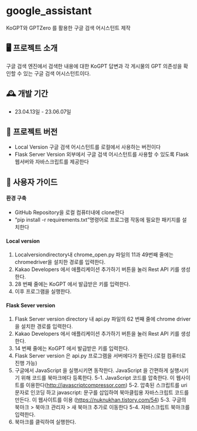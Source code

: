 # google_assistant
KoGPT와 GPTZero 를 활용한 구글 검색 어시스턴트 제작

## 🖥️ 프로젝트 소개
구글 검색 엔진에서 검색한 내용에 대한 KoGPT 답변과 각 게시물의 GPT 의존성을 확인할 수 있는 구글 검색 어시스턴트이다.
<br>

## 🕰️ 개발 기간
* 23.04.13일 - 23.06.07일

## 🧩 프로젝트 버전
- Local Version
구글 검색 어시스턴트를 로컬에서 사용하는 버전이다
- Flask Server Version
외부에서 구글 검색 어시스턴트를 사용할 수 있도록 Flask 웹서버와 자바스크립트를 제공한다

## 📌 사용자 가이드
#### 환경 구축
- GitHub Repository을 로컬 컴퓨터내에 clone한다
- “pip install -r requirements.txt”명령어로 프로그램 작동에 필요한 패키지를 설치한다

#### Local version 
1. Localversiondirectory내 chrome_open.py 파일의 11과 49번째 줄에는 chromedriver을 설치한 경로를 입력한다.
2. Kakao Developers 에서 애플리케이션 추가하기 버튼을 눌러 Rest API 키를 생성한다. 
3. 28 번째 줄에는 KoGPT 에서 발급받은 키를 입력한다.
4. 이후 프로그램을 실행한다.

#### Flask Sever version
1. Flask Server version directory 내 api.py 파일의 62 번째 줄에 chrome driver 을 설치한 경로를 입력한다.
2. Kakao Developers 에서 애플리케이션 추가하기 버튼을 눌러 Rest API 키를 생성한다. 
3. 14 번째 줄에는 KoGPT 에서 발급받은 키를 입력한다.
4. Flask Server version 은 api.py 프로그램을 서버에다가 돌린다.(로컬 컴퓨터로 진행 가능)
5. 구글에서 JavaScript 을 실행시키면 동작한다. JavaScript 을 간편하게 실행시키기 위해 코드를 북마크에다 등록한다.
5-1. JavaScript 코드를 압축한다. 이 웹사이트를 이용한다(http://javascriptcompressor.com)
5-2. 압축된 스크립트를 uri 문자로 인코딩 하고 javascript: 문구를 삽입하여 북마클립용 자바스크립트 코드를 만든다. 이 웹사이트를 이용 (https://nuknukhan.tistory.com/54)
5-3. 구글의 북마크 > 북마크 관리자 > 새 북마크 추가로 이동한다
5-4. 자바스크립트 북마크를 입력한다.
6. 북마크를 클릭하여 실행한다.
